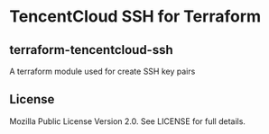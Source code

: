 # TencentCloud SSH for Terraform

## terraform-tencentcloud-ssh

A terraform module used for create SSH key pairs

## License

Mozilla Public License Version 2.0.
See LICENSE for full details.

